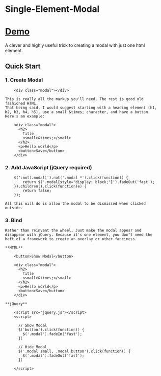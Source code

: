 Single-Element-Modal
====================

# [Demo](http://codepen.io/ajkochanowicz/pen/peuFE)

A clever and highly useful trick to creating a modal with just one html element.

Quick Start
-----------

### 1. Create Modal

	    <div class="modal"></div>
	
	This is really all the markup you'll need. The rest is good old fashioned HTML.
	That being said, I would suggest starting with a heading element (h1, h2, h3, h4, h5), use a small &times; character, and have a button. Here's an example:
	
	    <div class="modal">
	      <h2>
	      	Title
	      	<small>&times;</small>
	      </h2>
	      <p>Hello world</p>
	      <button>Save</button>
	    </div>

### 2. Add JavaScript (jQuery required)

		$(':not(.modal)').not('.modal *').click(function() {
			return $('.modal[style="display: block;"]').fadeOut('fast');
		}).children().click(function(e) {
			return false;
		});
	
	All this will do is allow the modal to be dismissed when clicked outside.

### 3. Bind

	Rather than reinvent the wheel, Just make the modal appear and disappear with jQuery. Because it's one element, you don't need the heft of a framework to create an overlay or other fanciness.
	
	**HTML**
	
	    <button>Show Modal</button>
	
	    <div class="modal">
	      <h2>
	      	Title
	      	<small>&times;</small>
	      </h2>
	      <p>Hello world</p>
	      <button>Save</button>
	    </div>
	
	**jQuery**
	
	    <script src="jquery.js"></script>
	    <script>
	
	      // Show Modal
	      $('button').click(function() {
	        $('.modal').fadeIn('fast');
	      })
	
	      // Hide Modal
	      $('.modal small, .modal button').click(function() {
	        $('.modal').fadeOut('fast');
	      })
	
	    </script>
